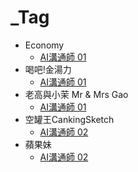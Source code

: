 # _Tag
* Economy
	* [AI溝通師 01](/Knowledge/AI溝通師/AI溝通師%2001)
* 喝吧!金湯力
	* [AI溝通師 01](/Knowledge/AI溝通師/AI溝通師%2001)
* 老高與小茉 Mr & Mrs Gao
	* [AI溝通師 01](/Knowledge/AI溝通師/AI溝通師%2001)
* 空罐王CankingSketch
	* [AI溝通師 02](/Knowledge/AI溝通師/AI溝通師%2002)
* 蘋果妹
	* [AI溝通師 02](/Knowledge/AI溝通師/AI溝通師%2002)
